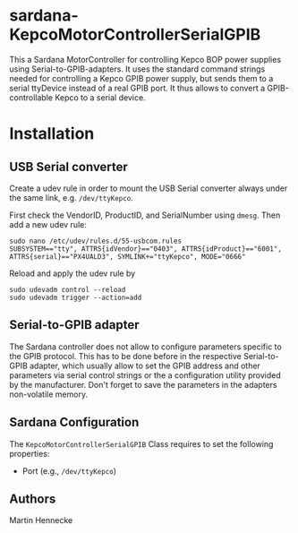 # sardana-KepcoMotorControllerSerialGPIB
This a Sardana MotorController for controlling Kepco BOP power supplies using Serial-to-GPIB-adapters. It uses the standard command strings needed for controlling a Kepco GPIB power supply, but sends them to a serial ttyDevice instead of a real GPIB port. It thus allows to convert a GPIB-controllable Kepco to a serial device.

# Installation
## USB Serial converter
Create a udev rule in order to mount the USB Serial converter always under the same link, e.g. ```/dev/ttyKepco```.

First check the VendorID, ProductID, and SerialNumber using ```dmesg```. Then add a new udev rule:
```
sudo nano /etc/udev/rules.d/55-usbcom.rules
SUBSYSTEM=="tty", ATTRS{idVendor}=="0403", ATTRS{idProduct}=="6001", ATTRS{serial}=="PX4UALD3", SYMLINK+="ttyKepco", MODE="0666"
```
Reload and apply the udev rule by
```
sudo udevadm control --reload
sudo udevadm trigger --action=add
```

## Serial-to-GPIB adapter
The Sardana controller does not allow to configure parameters specific to the GPIB protocol. This has to be done before in the respective Serial-to-GPIB adapter, which usually allow to set the GPIB address and other parameters via serial control strings or the a configuration utility provided by the manufacturer. Don't forget to save the parameters in the adapters non-volatile memory.

## Sardana Configuration
The ```KepcoMotorControllerSerialGPIB``` Class requires to set the following properties:
- Port (e.g., ```/dev/ttyKepco```)

## Authors
Martin Hennecke
